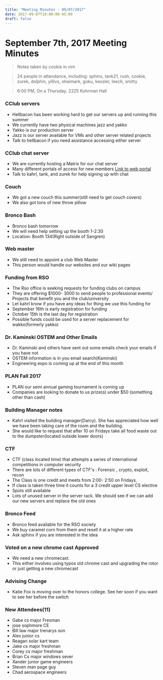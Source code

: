 ```yaml
---
title: "Meeting Minutes - 09/07/2017"
date: 2017-09-07T18:00:00-05:00
draft: false
---
```


# September 7th, 2017 Meeting Minutes
> Notes taken by cookie in vim

> 24 people in attendance, including: sphinx, tank21, rush, cookie, zurek, dolphin, yillivs, ohaimark, goku, kessler, leech, smitty 

> 6:00 PM, On a Thursday, 2225 Kohrman Hall

### CClub servers
- Hellbacon has been working hard to get our servers up and running this summer
- We currently have two physical machines jazz and yakko
- Yakko is our production server
- Jazz is our server available for VMs and other server related projects
- Talk to hellbacon if you need assistance accessing either server

### CClub chat server
- We are currently hosting a Matrix for our chat server
- Many different portals of access for new members [Link to web portal](https://cclub.cs.wmich.edu/vector)
- Talk to kahrl, tank, and zurek for help signing up with chat

### Couch
- We got a new couch this summer(still need to get couch covers)
- We also got tons of new throw pillow

### Bronco Bash
- Bronco bash tomorrow
- We will need help setting up the booth 1-2:30
- Location: Booth 134(Right outside of Sangren)

### Web master
- We still need to appoint a club Web Master
- This person would handle our websites and our wiki pages

### Funding from RSO
- The Rso office is seeking requests for funding clubs on campus
- They are offering $1000- 3000 to send people to professional events/ Projects that benefit you and the club/university
- Let kahrl know if you have any ideas for thing we use this funding for 
- September 16th is early registration for funding
- October 15th is the last day for registration
- Possible funds could be used for a server replacement for wakko(formerly yakko)

### Dr. Kaminski OSTEM and Other Emails
- Dr. Kaminski and others have sent out some emails check your emails if you have not
- OSTEM information is in you email search(Kaminski)
- Engineering expo is coming up at the end of this month 

### PLAN Fall 2017
- PLAN our semi annual gaming tournament is coming up 
- Companies are looking to donate to us prize(s) under $50 (something other than cash)

### Building Manager notes
- Kahrl visited the building manager(Darcy). She has appreciated how well we have been taking care of the room and the building. 
- She would like to request that after 10 on Fridays take all food waste out to the dumpster(located outside lower doors)

### CTF
- CTF (class located time) that attempts a series of international competitions in computer security
- There are lots of different types of CTF's : Forensic , crypto, exploit, recon
- The Class is one credit and meets from 2:00- 2:50 on Fridays.
- If class is taken three time it counts for a 3 credit upper level CS elective
- Spots still available
- Lots of unused server in the server rack. We should see if we can add our new servers and replace the old ones

### Bronco Feed
- Bronco feed available for the RSO society
- We buy caramel corn from them and resell it at a higher rate
- Ask sphinx if you are interested in the idea

### Voted on a new chrome cast Approved
- We need a new chromecast. 
- This either involves using typos old chrome cast and upgrading the rotor or just getting a new chromecast

### Advising Change
- Katie Fox is moving over to the honors college. See her soon if you want to see her before the switch


### New Attendees(11) 
- Gabe cs major Fresman
- jose sophmore CE 
- Bill law major trenarys son
- Alex junior cs 
- Reagan solar kart team
- Jake cs major freshman
- Corey cs major freshman
- Brian Cs major windows sever
- Xander junior game engineers
- Steven man page guy
- Chad aerospace engineers  
